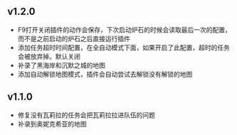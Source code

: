 
## v1.2.0
- F9打开关闭插件的动作会保存，下次启动炉石的时候会读取最后一次的配置，而不是之前启动的炉石之后直接运行插件
- 添加任务超时时间配置，在全自动模式下面，如果开启了此配置，超时的任务会被放弃掉。默认关闭
- 补录了黑海岸和沉默之城的地图
- 添加自动解锁地图模式，插件会自动尝试去解锁没有解锁的地图
## v1.1.0
- 修复没有瓦莉拉的任务会把瓦莉拉拉进队伍的问题
- 补录到奥妮克希亚的地图